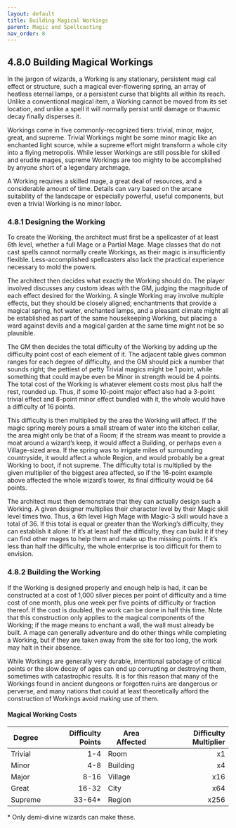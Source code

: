 ```yaml
---
layout: default
title: Building Magical Workings
parent: Magic and Spellcasting
nav_order: 8
---
```


## 4.8.0 Building Magical Workings

In the jargon of wizards, a Working is any stationary, persistent magi cal effect or structure, such a magical ever-flowering spring, an array of heatless eternal lamps, or a persistent curse that blights all within its reach.
Unlike a conventional magical item, a Working cannot be moved from its set location, and unlike a spell it will normally persist until damage or thaumic decay finally disperses it.

Workings come in five commonly-recognized tiers: trivial, minor, major, great, and supreme.
Trivial Workings might be some minor magic like an enchanted light source, while a supreme effort might transform a whole city into a flying metropolis.
While lesser Workings are still possible for skilled and erudite mages, supreme Workings are too mighty to be accomplished by anyone short of a legendary archmage.

A Working requires a skilled mage, a great deal of resources, and a considerable amount of time.
Details can vary based on the arcane suitability of the landscape or especially powerful, useful components, but even a trivial Working is no minor labor.

### 4.8.1 Designing the Working

To create the Working, the architect must first be a spellcaster of at least 6th level, whether a full Mage or a Partial Mage.
Mage classes that do not cast spells cannot normally create Workings, as their magic is insufficiently flexible.
Less-accomplished spellcasters also lack the practical experience necessary to mold the powers.

The architect then decides what exactly the Working should do.
The player involved discusses any custom ideas with the GM, judging the magnitude of each effect desired for the Working.
A single Working may involve multiple effects, but they should be closely aligned; enchantments that provide a magical spring, hot water, enchanted lamps, and a pleasant climate might all be established as part of the same housekeeping Working, but placing a ward against devils and a magical garden at the same time might not be so plausible.

The GM then decides the total difficulty of the Working by adding up the difficulty point cost of each element of it.
The adjacent table gives common ranges for each degree of difficulty, and the GM should pick a number that sounds right; the pettiest of petty Trivial magics might be 1 point, while something that could maybe even be Minor in strength would be 4 points.
The total cost of the Working is whatever element costs most plus half the rest, rounded up.
Thus, if some 10-point major effect also had a 3-point trivial effect and 8-point minor effect bundled with it, the whole would have a difficulty of 16 points.

This difficulty is then multiplied by the area the Working will affect.
If the magic spring merely pours a small stream of water into the kitchen cellar, the area might only be that of a Room; if the stream was meant to provide a moat around a wizard’s keep, it would affect a Building, or perhaps even a Village-sized area.
If the spring was to irrigate miles of surrounding countryside, it would affect a whole Region, and would probably be a great Working to boot, if not supreme.
The difficulty total is multiplied by the given multiplier of the biggest area affected, so if the 16-point example above affected the whole wizard’s tower, its final difficulty would be 64 points.

The architect must then demonstrate that they can actually design such a Working.
A given designer multiplies their character level by their Magic skill level times two.
Thus, a 6th level High Mage with Magic-3 skill would have a total of 36.
If this total is equal or greater than the Working’s difficulty, they can establish it alone.
If it’s at least half the difficulty, they can build it if they can find other mages to help them and make up the missing points.
If it’s less than half the difficulty, the whole enterprise is too difficult for them to envision.

### 4.8.2 Building the Working

If the Working is designed properly and enough help is had, it can be constructed at a cost of 1,000 silver pieces per point of difficulty and a time cost of one month, plus one week per five points of difficulty or fraction thereof.
If the cost is doubled, the work can be done in half this time.
Note that this construction only applies to the magical components of the Working; if the mage means to enchant a wall, the wall must already be built.
A mage can generally adventure and do other things while completing a Working, but if they are taken away from the site for too long, the work may halt in their absence.

While Workings are generally very durable, intentional sabotage of critical points or the slow decay of ages can end up corrupting or destroying them, sometimes with catastrophic results.
It is for this reason that many of the Workings found in ancient dungeons or forgotten ruins are dangerous or perverse, and many nations that could at least theoretically afford the construction of Workings avoid making use of them.

#### Magical Working Costs

| Degree  | Difficulty Points | Area Affected | Difficulty Multiplier |
| ------- | ----------------: | ------------- | --------------------: |
| Trivial |               1-4 | Room          |                    x1 |
| Minor   |               4-8 | Building      |                    x4 |
| Major   |              8-16 | Village       |                   x16 |
| Great   |             16-32 | City          |                   x64 |
| Supreme |           33-64\* | Region        |                  x256 |

\* Only demi-divine wizards can make these.
